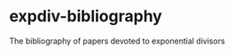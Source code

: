 expdiv-bibliography
===================

The bibliography of papers devoted to exponential divisors
